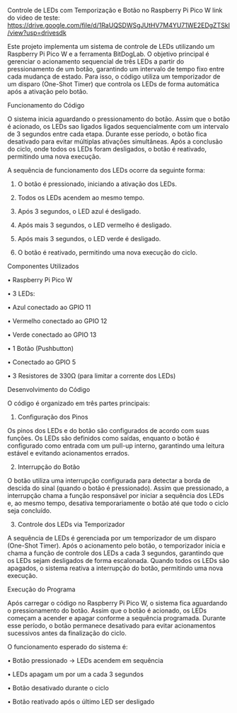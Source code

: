 Controle de LEDs com Temporização e Botão no Raspberry Pi Pico W
link do video de teste: https://drive.google.com/file/d/1RaUQSDWSgJUtHV7M4YU71WE2EDgZTSkI/view?usp=drivesdk

Este projeto implementa um sistema de controle de LEDs utilizando um Raspberry Pi Pico W e a ferramenta BitDogLab. O objetivo principal é gerenciar o acionamento sequencial de três LEDs a partir do pressionamento de um botão, garantindo um intervalo de tempo fixo entre cada mudança de estado. Para isso, o código utiliza um temporizador de um disparo (One-Shot Timer) que controla os LEDs de forma automática após a ativação pelo botão.

Funcionamento do Código

O sistema inicia aguardando o pressionamento do botão. Assim que o botão é acionado, os LEDs sao ligados ligados sequencialmente com um intervalo de 3 segundos entre cada etapa. Durante esse período, o botão fica desativado para evitar múltiplas ativações simultâneas. Após a conclusão do ciclo, onde todos os LEDs foram desligados, o botão é reativado, permitindo uma nova execução.

A sequência de funcionamento dos LEDs ocorre da seguinte forma:
	
 1.	O botão é pressionado, iniciando a ativação dos LEDs.
	
 2.	Todos os LEDs acendem ao mesmo tempo.

 3.	Após 3 segundos, o LED azul é desligado.

 4.	Após mais 3 segundos, o LED vermelho é desligado.

 5.	Após mais 3 segundos, o LED verde é desligado.

 6.	O botão é reativado, permitindo uma nova execução do ciclo.


Componentes Utilizados

 •	Raspberry Pi Pico W

 •	3 LEDs:

 •	Azul conectado ao GPIO 11

 •	Vermelho conectado ao GPIO 12
	
 •	Verde conectado ao GPIO 13
	
 •	1 Botão (Pushbutton)

 •	Conectado ao GPIO 5

 •	3 Resistores de 330Ω (para limitar a corrente dos LEDs)


Desenvolvimento do Código

O código é organizado em três partes principais:

1. Configuração dos Pinos

Os pinos dos LEDs e do botão são configurados de acordo com suas funções. Os LEDs são definidos como saídas, enquanto o botão é configurado como entrada com um pull-up interno, garantindo uma leitura estável e evitando acionamentos errados.

2. Interrupção do Botão

O botão utiliza uma interrupção configurada para detectar a borda de descida do sinal (quando o botão é pressionado). Assim que pressionado, a interrupção chama a função responsável por iniciar a sequência dos LEDs e, ao mesmo tempo, desativa temporariamente o botão até que todo o ciclo seja concluído.

3. Controle dos LEDs via Temporizador

A sequência de LEDs é gerenciada por um temporizador de um disparo (One-Shot Timer). Após o acionamento pelo botão, o temporizador inicia e chama a função de controle dos LEDs a cada 3 segundos, garantindo que os LEDs sejam desligados de forma escalonada. Quando todos os LEDs são apagados, o sistema reativa a interrupção do botão, permitindo uma nova execução.

Execução do Programa

Após carregar o código no Raspberry Pi Pico W, o sistema fica aguardando o pressionamento do botão. Assim que o botão é acionado, os LEDs começam a acender e apagar conforme a sequência programada. Durante esse período, o botão permanece desativado para evitar acionamentos sucessivos antes da finalização do ciclo.

O funcionamento esperado do sistema é:
	
 •	Botão pressionado → LEDs acendem em sequência

 •	LEDs apagam um por um a cada 3 segundos
	
 •	Botão desativado durante o ciclo
	
 •	Botão reativado após o último LED ser desligado
